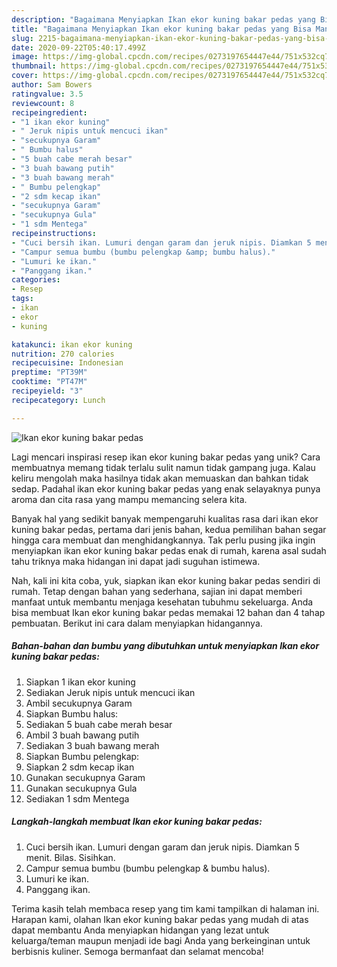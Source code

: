 ```yaml
---
description: "Bagaimana Menyiapkan Ikan ekor kuning bakar pedas yang Bisa Manjain Lidah"
title: "Bagaimana Menyiapkan Ikan ekor kuning bakar pedas yang Bisa Manjain Lidah"
slug: 2215-bagaimana-menyiapkan-ikan-ekor-kuning-bakar-pedas-yang-bisa-manjain-lidah
date: 2020-09-22T05:40:17.499Z
image: https://img-global.cpcdn.com/recipes/0273197654447e44/751x532cq70/ikan-ekor-kuning-bakar-pedas-foto-resep-utama.jpg
thumbnail: https://img-global.cpcdn.com/recipes/0273197654447e44/751x532cq70/ikan-ekor-kuning-bakar-pedas-foto-resep-utama.jpg
cover: https://img-global.cpcdn.com/recipes/0273197654447e44/751x532cq70/ikan-ekor-kuning-bakar-pedas-foto-resep-utama.jpg
author: Sam Bowers
ratingvalue: 3.5
reviewcount: 8
recipeingredient:
- "1 ikan ekor kuning"
- " Jeruk nipis untuk mencuci ikan"
- "secukupnya Garam"
- " Bumbu halus"
- "5 buah cabe merah besar"
- "3 buah bawang putih"
- "3 buah bawang merah"
- " Bumbu pelengkap"
- "2 sdm kecap ikan"
- "secukupnya Garam"
- "secukupnya Gula"
- "1 sdm Mentega"
recipeinstructions:
- "Cuci bersih ikan. Lumuri dengan garam dan jeruk nipis. Diamkan 5 menit. Bilas. Sisihkan."
- "Campur semua bumbu (bumbu pelengkap &amp; bumbu halus)."
- "Lumuri ke ikan."
- "Panggang ikan."
categories:
- Resep
tags:
- ikan
- ekor
- kuning

katakunci: ikan ekor kuning 
nutrition: 270 calories
recipecuisine: Indonesian
preptime: "PT39M"
cooktime: "PT47M"
recipeyield: "3"
recipecategory: Lunch

---
```



![Ikan ekor kuning bakar pedas](https://img-global.cpcdn.com/recipes/0273197654447e44/751x532cq70/ikan-ekor-kuning-bakar-pedas-foto-resep-utama.jpg)

Lagi mencari inspirasi resep ikan ekor kuning bakar pedas yang unik? Cara membuatnya memang tidak terlalu sulit namun tidak gampang juga. Kalau keliru mengolah maka hasilnya tidak akan memuaskan dan bahkan tidak sedap. Padahal ikan ekor kuning bakar pedas yang enak selayaknya punya aroma dan cita rasa yang mampu memancing selera kita.



Banyak hal yang sedikit banyak mempengaruhi kualitas rasa dari ikan ekor kuning bakar pedas, pertama dari jenis bahan, kedua pemilihan bahan segar hingga cara membuat dan menghidangkannya. Tak perlu pusing jika ingin menyiapkan ikan ekor kuning bakar pedas enak di rumah, karena asal sudah tahu triknya maka hidangan ini dapat jadi suguhan istimewa.


Nah, kali ini kita coba, yuk, siapkan ikan ekor kuning bakar pedas sendiri di rumah. Tetap dengan bahan yang sederhana, sajian ini dapat memberi manfaat untuk membantu menjaga kesehatan tubuhmu sekeluarga. Anda bisa membuat Ikan ekor kuning bakar pedas memakai 12 bahan dan 4 tahap pembuatan. Berikut ini cara dalam menyiapkan hidangannya.

<!--inarticleads1-->

##### Bahan-bahan dan bumbu yang dibutuhkan untuk menyiapkan Ikan ekor kuning bakar pedas:

1. Siapkan 1 ikan ekor kuning
1. Sediakan  Jeruk nipis untuk mencuci ikan
1. Ambil secukupnya Garam
1. Siapkan  Bumbu halus:
1. Sediakan 5 buah cabe merah besar
1. Ambil 3 buah bawang putih
1. Sediakan 3 buah bawang merah
1. Siapkan  Bumbu pelengkap:
1. Siapkan 2 sdm kecap ikan
1. Gunakan secukupnya Garam
1. Gunakan secukupnya Gula
1. Sediakan 1 sdm Mentega




<!--inarticleads2-->

##### Langkah-langkah membuat Ikan ekor kuning bakar pedas:

1. Cuci bersih ikan. Lumuri dengan garam dan jeruk nipis. Diamkan 5 menit. Bilas. Sisihkan.
1. Campur semua bumbu (bumbu pelengkap &amp; bumbu halus).
1. Lumuri ke ikan.
1. Panggang ikan.




Terima kasih telah membaca resep yang tim kami tampilkan di halaman ini. Harapan kami, olahan Ikan ekor kuning bakar pedas yang mudah di atas dapat membantu Anda menyiapkan hidangan yang lezat untuk keluarga/teman maupun menjadi ide bagi Anda yang berkeinginan untuk berbisnis kuliner. Semoga bermanfaat dan selamat mencoba!
